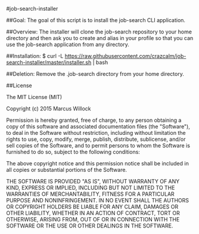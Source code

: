 #job-search-installer

##Goal:
	The goal of this script is to install the job-search CLI application.

##Overview:
	The installer will clone the job-search repository to your home directory
    and then ask you to create and alias in your profile so that you can use
    the job-search application from any directory.

##Installation:
	$ curl -L https://raw.githubusercontent.com/crazcalm/job-search-installer/master/installer.sh | bash

##Deletion:
	Remove the .job-search directory from your home directory.

##License

The MIT License (MIT)

Copyright (c) 2015 Marcus Willock

Permission is hereby granted, free of charge, to any person obtaining a copy
of this software and associated documentation files (the "Software"), to deal
in the Software without restriction, including without limitation the rights
to use, copy, modify, merge, publish, distribute, sublicense, and/or sell
copies of the Software, and to permit persons to whom the Software is
furnished to do so, subject to the following conditions:

The above copyright notice and this permission notice shall be included in
all copies or substantial portions of the Software.

THE SOFTWARE IS PROVIDED "AS IS", WITHOUT WARRANTY OF ANY KIND, EXPRESS OR
IMPLIED, INCLUDING BUT NOT LIMITED TO THE WARRANTIES OF MERCHANTABILITY,
FITNESS FOR A PARTICULAR PURPOSE AND NONINFRINGEMENT. IN NO EVENT SHALL THE
AUTHORS OR COPYRIGHT HOLDERS BE LIABLE FOR ANY CLAIM, DAMAGES OR OTHER
LIABILITY, WHETHER IN AN ACTION OF CONTRACT, TORT OR OTHERWISE, ARISING FROM,
OUT OF OR IN CONNECTION WITH THE SOFTWARE OR THE USE OR OTHER DEALINGS IN
THE SOFTWARE.
